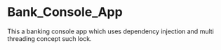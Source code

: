 # Bank_Console_App
This a banking console app which uses dependency injection and multi threading concept such lock.
